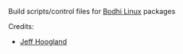 Build scripts/control files for [Bodhi Linux](http://www.bodhilinux.com/) packages

Credits: 
- [Jeff Hoogland](http://www.jeffhoogland.com/)

